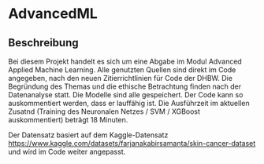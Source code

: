 # AdvancedML
## Beschreibung

Bei diesem Projekt handelt es sich um eine Abgabe im Modul Advanced Applied Machine Learning. Alle genutzten Quellen sind direkt im Code angegeben, nach den neuen Zitierrichtlinien für Code der DHBW. Die Begründung des Themas und die ethische Betrachtung finden nach der Datenanalyse statt. Die Modelle sind alle gespeichert. Der Code kann so auskommentiert werden, dass er lauffähig ist. Die Ausführzeit im aktuellen Zusatnd (Training des Neuronalen Netzes / SVM / XGBoost auskommentiert) beträgt 18 Minuten.

Der Datensatz basiert auf dem Kaggle-Datensatz https://www.kaggle.com/datasets/farjanakabirsamanta/skin-cancer-dataset und wird im Code weiter angepasst.


